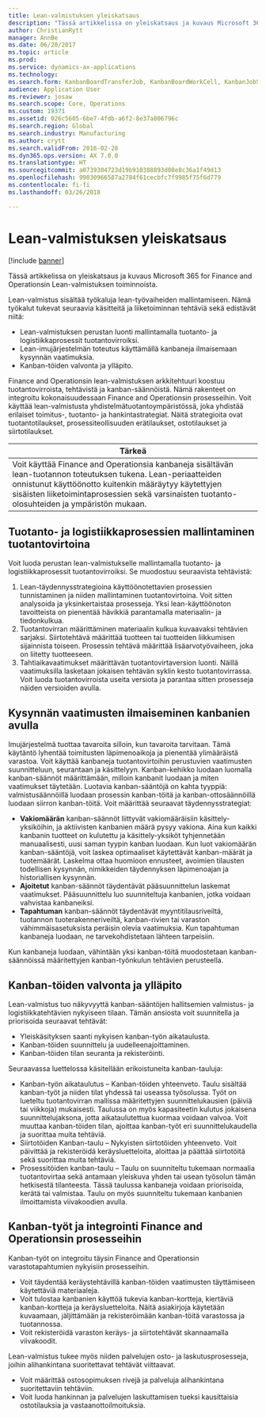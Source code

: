 ```yaml
---
title: Lean-valmistuksen yleiskatsaus
description: "Tässä artikkelissa on yleiskatsaus ja kuvaus Microsoft 365 for Finance and Operationsin Lean-valmistuksen toiminnoista."
author: ChristianRytt
manager: AnnBe
ms.date: 06/20/2017
ms.topic: article
ms.prod: 
ms.service: dynamics-ax-applications
ms.technology: 
ms.search.form: KanbanBoardTransferJob, KanbanBoardWorkCell, KanbanJobSchedulingListPage, LeanProductionFlow
audience: Application User
ms.reviewer: josaw
ms.search.scope: Core, Operations
ms.custom: 19371
ms.assetid: 026c5605-6be7-4fdb-a6f2-8e37a806796c
ms.search.region: Global
ms.search.industry: Manufacturing
ms.author: crytt
ms.search.validFrom: 2016-02-28
ms.dyn365.ops.version: AX 7.0.0
ms.translationtype: HT
ms.sourcegitcommit: a0739304723d19b910388893d08e8c36a1f49d13
ms.openlocfilehash: 99030966587a2784f61cecbfc7f9985f75f6d779
ms.contentlocale: fi-fi
ms.lasthandoff: 03/26/2018

---
```


# <a name="lean-manufacturing-overview"></a>Lean-valmistuksen yleiskatsaus

[!include [banner](../includes/banner.md)]

Tässä artikkelissa on yleiskatsaus ja kuvaus Microsoft 365 for Finance and Operationsin Lean-valmistuksen toiminnoista.

Lean-valmistus sisältää työkaluja lean-työvaiheiden mallintamiseen. Nämä työkalut tukevat seuraavia käsitteitä ja liiketoiminnan tehtäviä sekä edistävät niitä:
-   Lean-valmistuksen perustan luonti mallintamalla tuotanto- ja logistiikkaprosessit tuotantovirroiksi.
-   Lean-imujärjestelmän toteutus käyttämällä kanbaneja ilmaisemaan kysynnän vaatimuksia.
-   Kanban-töiden valvonta ja ylläpito.

Finance and Operationsin lean-valmistuksen arkkitehtuuri koostuu tuotantovirroista, tehtävistä ja kanban-säännöistä. Nämä rakenteet on integroitu kokonaisuudessaan Finance and Operationsin prosesseihin. Voit käyttää lean-valmistusta yhdistelmätuotantoympäristössä, joka yhdistää erilaiset toimitus-, tuotanto- ja hankintastrategiat. Näitä strategioita ovat tuotantotilaukset, prosessiteollisuuden erätilaukset, ostotilaukset ja siirtotilaukset.

| **Tärkeä**                                                                                                                                                                                                                                                                |
|------------------------------------------------------------------------------------------------------------------------------------------------------------------------------------------------------------------------------------------------------------------------------|
| Voit käyttää Finance and Operationsia kanbaneja sisältävän lean-tuotannon toteutuksen tukena. Lean-periaatteiden onnistunut käyttöönotto kuitenkin määräytyy käytettyjen sisäisten liiketoimintaprosessien sekä varsinaisten tuotanto-olosuhteiden ja ympäristön mukaan. |

## <a name="modeling-manufacturing-and-logistics-processes-as-production-flows"></a> Tuotanto- ja logistiikkaprosessien mallintaminen tuotantovirtoina
Voit luoda perustan lean-valmistukselle mallintamalla tuotanto- ja logistiikkaprosessit tuotantovirroiksi. Se muodostuu seuraavista tehtävistä:
1.  Lean-täydennysstrategioina käyttöönotettavien prosessien tunnistaminen ja niiden mallintaminen tuotantovirtoina. Voit sitten analysoida ja yksinkertaistaa prosesseja. Yksi lean-käyttöönoton tavoitteista on pienentää hävikkiä parantamalla materiaalin- ja tiedonkulkua.
2.  Tuotantovirran määrittäminen materiaalin kulkua kuvaavaksi tehtävien sarjaksi. Siirtotehtävä määrittää tuotteen tai tuotteiden liikkumisen sijainnista toiseen. Prosessin tehtävä määrittää lisäarvotyövaiheen, joka on liitetty tuotteeseen.
3.  Tahtiaikavaatimukset määrittävän tuotantovirtaversion luonti. Näillä vaatimuksilla lasketaan jokaisen tehtävän syklin kesto tuotantovirrassa. Voit luoda tuotantovirroista useita versiota ja parantaa sitten prosesseja näiden versioiden avulla.

## <a name="using-kanbans-to-signal-demand-requirements"></a> Kysynnän vaatimusten ilmaiseminen kanbanien avulla
Imujärjestelmä tuottaa tavaroita silloin, kun tavaroita tarvitaan. Tämä käytäntö lyhentää toimitusten läpimenoaikoja ja pienentää ylimääräistä varastoa. Voit käyttää kanbaneja tuotantovirtoihin perustuvien vaatimusten suunnitteluun, seurantaan ja käsittelyyn. Kanban-kehikko luodaan luomalla kanban-säännöt määrittämään, milloin kanbanit luodaan ja miten vaatimukset täytetään. Luotavia kanban-sääntöjä on kahta tyyppiä: valmistusäännöillä luodaan prosessin kanban-töitä ja kanban-ottosäännöillä luodaan siirron kanban-töitä. Voit määrittää seuraavat täydennysstrategiat:
-   **Vakiomäärän** kanban-säännöt liittyvät vakiomääräisiin käsittely-yksiköihin, ja aktiivisten kanbanien määrä pysyy vakiona. Aina kun kaikki kanbanin tuotteet on kulutettu ja käsittely-yksiköt tyhjennetään manuaalisesti, uusi saman tyypin kanban luodaan. Kun luot vakiomäärän kanban-sääntöjä, voit laskea optimaaliset käytettävät kanban-määrät ja tuotemäärät. Laskelma ottaa huomioon ennusteet, avoimien tilausten todellisen kysynnän, nimikkeiden täydennyksen läpimenoajan ja historiallisen kysynnän.
-   **Ajoitetut** kanban-säännöt täydentävät pääsuunnittelun laskemat vaatimukset. Pääsuunnittelu luo suunniteltuja kanbanien, jotka voidaan vahvistaa kanbaneiksi.
-   **Tapahtuman** kanban-säännöt täydentävät myyntitilausriveiltä, tuotannon tuoterakenneriveiltä, kanban-rivien tai varaston vähimmäisasetuksista peräisin olevia vaatimuksia. Kun tapahtuman kanbaneja luodaan, ne tarvekohdistetaan lähteen tarpeisiin.

Kun kanbaneja luodaan, vähintään yksi kanban-töitä muodostetaan kanban-säännöissä määritettyjen kanban-työnkulun tehtävien perusteella.

## <a name="monitoring-and-maintaining-kanban-jobs"></a> Kanban-töiden valvonta ja ylläpito
Lean-valmistus tuo näkyvyyttä kanban-sääntöjen hallitsemien valmistus- ja logistiikkatehtävien nykyiseen tilaan. Tämän ansiosta voit suunnitella ja priorisoida seuraavat tehtävät:

-   Yleiskäsityksen saanti nykyisen kanban-työn aikataulusta.
-   Kanban-töiden suunnittelu ja uudelleenajoittaminen.
-   Kanban-töiden tilan seuranta ja rekisteröinti.

Seuraavassa luettelossa käsitellään erikoistuneita kanban-tauluja:
-   Kanban-työn aikataulutus – Kanban-töiden yhteenveto. Taulu sisältää kanban-työt ja niiden tilat yhdessä tai useassa työsolussa. Työt on lueteltu tuotantovirran mallissa määritettyjen suunnittelukausien (päiviä tai viikkoja) mukaisesti. Taulussa on myös kapasiteetin kulutus jokaisena suunnittelujaksona, jotta aikataulutettua kuormaa voidaan valvoa. Voit muuttaa kanban-töiden tilan, ajoittaa kanban-työt eri suunnittelukaudella ja suorittaa muita tehtäviä.
-   Siirtotöiden Kanban-taulu – Nykyisten siirtotöiden yhteenveto. Voit päivittää ja rekisteröidä keräysluetteloita, aloittaa ja päättää siirtotöitä sekä suorittaa muita tehtäviä.
-   Prosessitöiden kanban-taulu – Taulu on suunniteltu tukemaan normaalia tuotantovirtaa sekä antamaan yleiskuva yhden tai usean työsolun tämän hetkisestä tilanteesta. Tässä taulussa kanbaneja voidaan priorisoida, kerätä tai valmistaa. Taulu on myös suunniteltu tukemaan kanbanien ilmoittamista viivakoodien avulla.

## <a name="kanban-jobs-and-integration-with-finance-and-operations-processes"></a>Kanban-työt ja integrointi Finance and Operationsin prosesseihin
Kanban-työt on integroitu täysin Finance and Operationsin varastotapahtumien nykyisiin prosesseihin.
-   Voit täydentää keräystehtävillä kanban-töiden vaatimusten täyttämiseen käytettäviä materiaaleja.
-   Voit tulostaa kanbanien käyttöä tukevia kanban-kortteja, kiertäviä kanban-kortteja ja keräysluetteloita. Näitä asiakirjoja käytetään kuvaamaan, jäljittämään ja rekisteröimään kanban-töitä varastossa ja tuotannossa.
-   Voit rekisteröidä varaston keräys- ja siirtotehtävät skannaamalla viivakoodit.

Lean-valmistus tukee myös niiden palvelujen osto- ja laskutusprosesseja, joihin alihankintana suoritettavat tehtävät viittaavat.
-   Voit määrittää ostosopimuksen rivejä ja palveluja alihankintana suoritettaviin tehtäviin.
-   Voit luoda hankinnan ja palvelujen laskuttamisen tueksi kausittaisia ostotilauksia ja vastaanottoilmoituksia.






